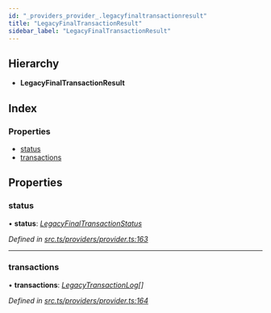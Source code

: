 ```yaml
---
id: "_providers_provider_.legacyfinaltransactionresult"
title: "LegacyFinalTransactionResult"
sidebar_label: "LegacyFinalTransactionResult"
---
```


## Hierarchy

* **LegacyFinalTransactionResult**

## Index

### Properties

* [status](_providers_provider_.legacyfinaltransactionresult.md#status)
* [transactions](_providers_provider_.legacyfinaltransactionresult.md#transactions)

## Properties

###  status

• **status**: *[LegacyFinalTransactionStatus](../enums/_providers_provider_.legacyfinaltransactionstatus.md)*

*Defined in [src.ts/providers/provider.ts:163](https://github.com/nearprotocol/nearlib/blob/d578981/src.ts/providers/provider.ts#L163)*

___

###  transactions

• **transactions**: *[LegacyTransactionLog](_providers_provider_.legacytransactionlog.md)[]*

*Defined in [src.ts/providers/provider.ts:164](https://github.com/nearprotocol/nearlib/blob/d578981/src.ts/providers/provider.ts#L164)*
